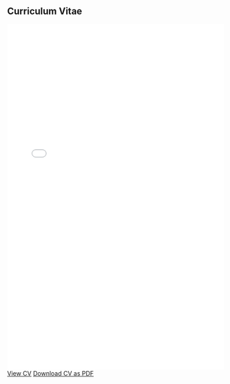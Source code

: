 <section id="cv">
  <h2>Curriculum Vitae</h2>
  <embed src="files/Mohammad_Mortazavi_CV.pdf" type="application/pdf" width="100%" height="800px" />
</section>


<div class="cv-download-links">
  <a href="mortazawi.github.io/files/cv.pdf" class="btn btn--inverse">View CV</a>
  <a href="mortazawi.github.io/files/cv.pdf" class="btn btn--primary">Download CV as PDF</a>
</div>

